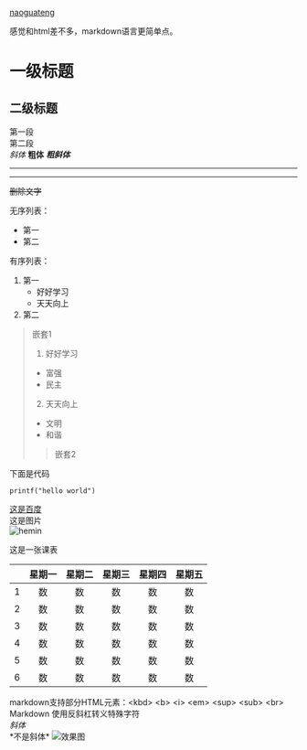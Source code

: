 [naoguateng](https://github.com/naoguateng)

感觉和html差不多，markdown语言更简单点。

# 一级标题
## 二级标题
第一段  
第二段  
*斜体*    **粗体**    ***粗斜体***
********
--------
~~删除文字~~  

[^这是脚注]:好好学习，天天向上。  

无序列表：  
* 第一
* 第二  

有序列表：   
1. 第一
    * 好好学习
    * 天天向上
2. 第二  
> 嵌套1  
>1. 好好学习  
>* 富强  
>* 民主
>2. 天天向上
>* 文明
>* 和谐  
>> 嵌套2

下面是代码

    printf("hello world")  
[这是百度](https://www.baidu.com/)    
这是图片  
![hemin](https://timgsa.baidu.com/timg?image&quality=80&size=b9999_10000&sec=1574489214653&di=398f816f312a0f2a68a66cde17d492fe&imgtype=0&src=http%3A%2F%2Fb-ssl.duitang.com%2Fuploads%2Fitem%2F201802%2F27%2F20180227224145_fxyVG.jpeg "pretty Hermione Granger")

这是一张课表  

|       | 星期一 | 星期二| 星期三 | 星期四 | 星期五 |
| :---:| :----: | :----: | :----: | :----: | :----: |
|   1   |   数  |   数  |  数   |  数   |  数   |
|   2   |   数  |   数  |  数   |  数   |  数   |
|   3   |   数  |   数  |  数   |  数   |  数   |
|   4   |   数  |   数  |  数   |  数   |  数   |
|   5   |   数  |   数  |  数   |  数   |  数   |
|   6   |   数  |   数  |  数   |  数   |  数   |

markdown支持部分HTML元素：\<kbd> \<b> \<i> \<em> \<sup> \<sub> \<br>  
Markdown 使用反斜杠转义特殊字符    
*斜体*  
\*不是斜体\*
![效果图](https://blob/master/xpl%20-%20Google%20Chrome%202019_11_28%2011_28_57.png)
